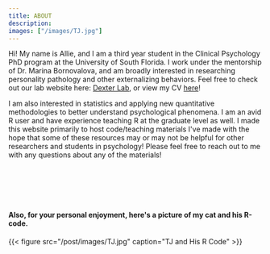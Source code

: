 ```yaml
---
title: ABOUT
description: 
images: ["/images/TJ.jpg"]
---
```


Hi! My name is Allie, and I am a third year student in the Clinical Psychology PhD program at the University of South Florida. I work under the mentorship of Dr. Marina Bornovalova, and am broadly interested in researching personality pathology and other externalizing behaviors. Feel free to check out our lab website here: [Dexter Lab](https://sites.google.com/site/dexterresearchlab/home), or view my CV [here](https://drive.google.com/file/d/1YQmDPkmclBLfb7_futzazynfCyC9mMJz/view?usp=sharing)!

I am also interested in statistics and applying new quantitative methodologies to better understand psychological phenomena. I am an avid R user and have experience teaching R at the graduate level as well. I made this website primarily to host code/teaching materials I've made with the hope that some of these resources may or may not be helpful for other researchers and students in psychology! Please feel free to reach out to me with any questions about any of the materials! 

<br>
<br>





<br>
<br>

#### Also, for your personal enjoyment, here's a picture of my cat and his R-code. 



{{< figure src="/post/images/TJ.jpg" caption="TJ and His R Code" >}}